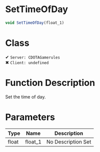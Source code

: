 # SetTimeOfDay
```js	
void SetTimeOfDay(float_1)
```
# Class
✔ `Server: CDOTAGamerules`  
✖ `Client: undefined`  

# Function Description
Set the time of day.
# Parameters
Type|Name|Description
--|--|--
float|float_1|No Description Set
